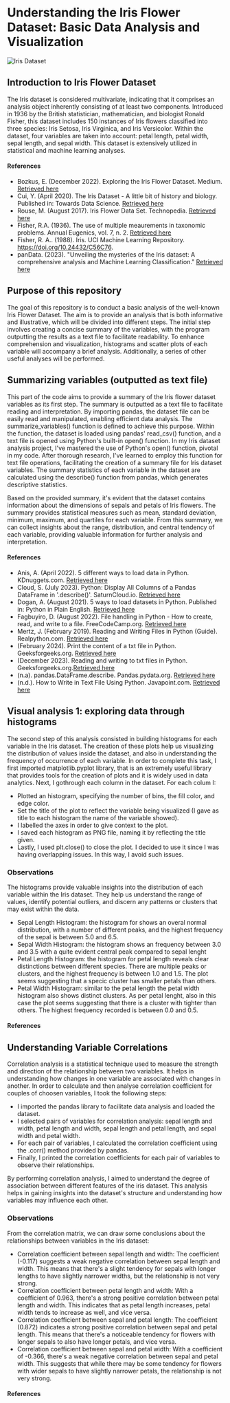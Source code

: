 # Understanding the Iris Flower Dataset: Basic Data Analysis and Visualization

![Iris Dataset](https://media.licdn.com/dms/image/D5612AQF9X65-BxcKlQ/article-cover_image-shrink_720_1280/0/1659902345087?e=1719446400&v=beta&t=OPwmr3n5GD1rH2psvv2EkgVlc-uxULYb7_4H0_blZtk)

## Introduction to Iris Flower Dataset
The Iris dataset is considered multivariate, indicating that it comprises an analysis object inherently consisting of at least two components. Introduced in 1936 by the British statistician, mathematician, and biologist Ronald Fisher, this dataset includes 150 instances of Iris flowers classified into three species: Iris Setosa, Iris Virginica, and Iris Versicolor. Within the dataset, four variables are taken into account: petal length, petal width, sepal length, and sepal width. This dataset is extensively utilized in statistical and machine learning analyses.

#### References 
- Bozkus, E. (December 2022). Exploring the Iris Flower Dataset. Medium. [Retrieved here](https://eminebozkus.medium.com/exploring-the-iris-flower-dataset-4e000bcc266c)
- Cui, Y. (April 2020). The Iris Dataset - A little bit of history and biology. Published in: Towards Data Science. [Retrieved here](https://towardsdatascience.com/the-iris-dataset-a-little-bit-of-history-and-biology-fb4812f5a7b5)
- Rouse, M. (August 2017). Iris Flower Data Set. Technopedia. [Retrieved here](https://www.techopedia.com/definition/32880/iris-flower-data-set)
- Fisher, R.A. (1936). The use of multiple meaurements in taxonomic problems. Annual Eugenics, vol. 7, n. 2. [Retrieved here](https://onlinelibrary.wiley.com/doi/pdfdirect/10.1111/j.1469-1809.1936.tb02137.x)
- Fisher, R. A.. (1988). Iris. UCI Machine Learning Repository. https://doi.org/10.24432/C56C76.
- panData. (2023). "Unveiling the mysteries of the Iris dataset: A comprehensive analysis and Machine Learning Classification." [Retrieved here](https://levelup.gitconnected.com/unveiling-the-mysteries-of-the-iris-dataset-a-comprehensive-analysis-and-machine-learning-f5c4f9dbcd6d)

## Purpose of this repository
The goal of this repository is to conduct a basic analysis of the well-known Iris Flower Dataset. The aim is to provide an analysis that is both informative and illustrative, which will be divided into different steps. The initial step involves creating a concise summary of the variables, with the program outputting the results as a text file to facilitate readability. To enhance comprehension and visualization, histograms and scatter plots of each variable will accompany a brief analysis. Additionally, a series of other useful analyses will be performed.

## Summarizing variables (outputted as text file)
This part of the code aims to provide a summary of the Iris flower dataset variables as its first step. The summary is outputted as a text file to facilitate reading and interpretation.
By importing pandas, the dataset file can be easily read and manipulated, enabling efficient data analysis. The summarize_variables() function is defined to achieve this purpose.
Within the function, the dataset is loaded using pandas' read_csv() function, and a text file is opened using Python's built-in open() function. In my Iris dataset analysis project, I've mastered the use of Python's open() function, pivotal in my code. After thorough research, I've learned to employ this function for text file operations, facilitating the creation of a summary file for Iris dataset variables. The summary statistics of each variable in the dataset are calculated using the describe() function from pandas, which generates descriptive statistics.

Based on the provided summary, it's evident that the dataset contains information about the dimensions of sepals and petals of Iris flowers. The summary provides statistical measures such as mean, standard deviation, minimum, maximum, and quartiles for each variable. From this summary, we can collect insights about the range, distribution, and central tendency of each variable, providing valuable information for further analysis and interpretation.

#### References
- Anis, A. (April 2022). 5 different ways to load data in Python. KDnuggets.com. [Retrieved here](https://www.kdnuggets.com/2020/08/5-different-ways-load-data-python.html)
- Cloud, S. (July 2023). Python: Display All Columns of a Pandas DataFrame in '.describe()'. SaturnCloud.io. [Retrieved here](https://saturncloud.io/blog/python-spyder-display-all-columns-of-a-pandas-dataframe-in-describe/#:~:text=describe()%20method%20in%20Pandas,and%20maximum%20of%20the%20columns.)
- Dogan, A. (August 2021). 5 ways to load datasets in Python. Published in: Python in Plain English. [Retrieved here](https://python.plainenglish.io/5-ways-to-load-datasets-in-python-2ca28101a345)
- Fagbuyiro, D. (August 2022). File handling in Python - How to create, read, and write to a file. FreeCodeCamp.org. [Retrieved here](https://www.freecodecamp.org/news/file-handling-in-python/)
- Mertz, J. (February 2019). Reading and Writing Files in Python (Guide). Realpython.com. [Retrieved here](https://realpython.com/read-write-files-python/)
- (February 2024). Print the content of a txt file in Python. Geeksforgeeks.org. [Retrieved here](https://www.geeksforgeeks.org/print-the-content-of-a-txt-file-in-python/)
- (December 2023). Reading and writing to txt files in Python. Geeksforgeeks.org.[Retrieved here](https://www.geeksforgeeks.org/reading-writing-text-files-python/)
- (n.a). pandas.DataFrame.describe. Pandas.pydata.org. [Retrieved here](https://pandas.pydata.org/docs/reference/api/pandas.DataFrame.describe.html)
- (n.d.). How to Write in Text File Using Python. Javapoint.com. [Retrieved here](https://www.javatpoint.com/how-to-write-in-text-file-using-python#:~:text=The%20write()%20function%20is,in%20the%20file%20at%20once.&text=The%20writelines()%20function%20can,the%20set%20of%20strings%2C%20etc.)


## Visual analysis 1: exploring data through histograms
The second step of this analysis consisted in building histograms for each variable in the Iris dataset. The creation of these plots help us visualizing the distribution of values inside the dataset, and also in understanding the frequency of occurrence of each variable. 
In order to complete this task, I first imported matplotlib.pyplot library, that is an extremely useful library that provides tools for the creation of plots and it is widely used in data analytics. 
Next, I gothrough each column in the dataset. For each colum I:
- Plotted an histogram, specifying the number of bins, the fill color, and edge color. 
- Set the title of the plot to reflect the variable being visualized (I gave as title to each histogram the name of the variable showed).
- I labelled the axes in order to give context to the plot. 
- I saved each histogram as PNG file, naming it by reflecting the title given. 
- Lastly, I used plt.close() to close the plot. I decided to use it since I was having overlapping issues. In this way, I avoid such issues.

### Observations
 The histograms provide valuable insights into the distribution of each variable within the Iris dataset. They help us understand the range of values, identify potential outliers, and discern any patterns or clusters that may exist within the data.

- Sepal Length Histogram: the histogram for shows an overal normal distribution, with a number of different peaks, and the highest frequency of the sepal is between 5.0 and 6.5.
- Sepal Width Histogram: the histogram shows an frequency between 3.0 and 3.5 with a quite evident central peak compared to sepal lenght 
- Petal Length Histogram: the histogram for petal length reveals clear distinctions between different species. There are multiple peaks or clusters, and the highest frequency is between 1.0 and 1.5. The plot seems suggesting that a specic cluster has smaller petals than others.
- Petal Width Histogram: similar to the petal length  the petal width histogram also shows distinct clusters. As per petal lenght, also in this case the plot seems suggesting that there is a cluster with tighter than others. The highest frequency recorded is between 0.0 and 0.5.

#### References

## Understanding Variable Correlations
Correlation analysis is a statistical technique used to measure the strength and direction of the relationship between two variables. It helps in understanding how changes in one variable are associated with changes in another. In order to calculate and then analyse correlation coefficient for couples of choosen variables, I took the following steps:

- I imported the pandas library to facilitate data analysis and loaded the dataset.
- I selected pairs of variables for correlation analysis: sepal length and width, petal length and width, sepal length and petal length, and sepal width and petal width.
- For each pair of variables, I calculated the correlation coefficient using the .corr() method provided by pandas.
- Finally, I printed the correlation coefficients for each pair of variables to observe their relationships.

By performing correlation analysis, I aimed to understand the degree of association between different features of the iris dataset. This analysis helps in gaining insights into the dataset's structure and understanding how variables may influence each other.

### Observations
From the correlation matrix, we can draw some conclusions about the relationships between variables in the Iris dataset:

- Correlation coefficient between sepal length and width: The coefficient (-0.117) suggests a weak negative correlation between sepal length and width. This means that there's a slight tendency for sepals with longer lengths to have slightly narrower widths, but the relationship is not very strong.
- Correlation coefficient between petal length and width: With a coefficient of 0.963, there's a strong positive correlation between petal length and width. This indicates that as petal length increases, petal width tends to increase as well, and vice versa.
- Correlation coefficient between sepal and petal length: The coefficient (0.872) indicates a strong positive correlation between sepal and petal length. This means that there's a noticeable tendency for flowers with longer sepals to also have longer petals, and vice versa.
- Correlation coefficient between sepal and petal width: With a coefficient of -0.366, there's a weak negative correlation between sepal and petal width. This suggests that while there may be some tendency for flowers with wider sepals to have slightly narrower petals, the relationship is not very strong.

#### References